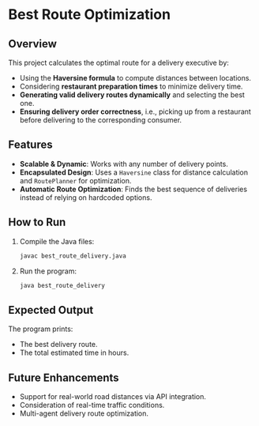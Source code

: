 # Best Route Optimization

## Overview
This project calculates the optimal route for a delivery executive by:
- Using the **Haversine formula** to compute distances between locations.
- Considering **restaurant preparation times** to minimize delivery time.
- **Generating valid delivery routes dynamically** and selecting the best one.
- **Ensuring delivery order correctness**, i.e., picking up from a restaurant before delivering to the corresponding consumer.

## Features
- **Scalable & Dynamic**: Works with any number of delivery points.
- **Encapsulated Design**: Uses a `Haversine` class for distance calculation and `RoutePlanner` for optimization.
- **Automatic Route Optimization**: Finds the best sequence of deliveries instead of relying on hardcoded options.

## How to Run
1. Compile the Java files:
   ```sh
   javac best_route_delivery.java
   ```
2. Run the program:
   ```sh
   java best_route_delivery
   ```

## Expected Output
The program prints:
- The best delivery route.
- The total estimated time in hours.

## Future Enhancements
- Support for real-world road distances via API integration.
- Consideration of real-time traffic conditions.
- Multi-agent delivery route optimization.

